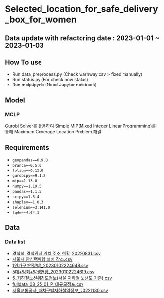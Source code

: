 # Selected_location_for_safe_delivery_box_for_women

## Data update with refactoring date : 2023-01-01 ~ 2023-01-03

## How To use

- Run data_preprocess.py (Check warnway.csv > fixed manually)
- Run status.py (For check now status)
- Run mclp.ipynb (Need Jupyter notebook)

## Model

### MCLP

Gurobi Solver를 활용하여 Simple MIP(Mixed Integer Linear Programming)를 통해 Maximum Coverage Location Problem 해결


## Requirements

- `geopandas==0.9.0`
- `branca==0.5.0`
- `folium==0.13.0`
- `gurobipy==9.1.2`
- `mip==1.13.0`
- `numpy==1.19.5`
- `pandas==1.1.5`
- `scipy==1.5.4`
- `shapley==1.0.3`
- `selenium==3.141.0`
- `tqdm==4.64.1`

## Data

### Data list

- [경찰청_경찰관서 위치 주소 현황_20220831.csv](https://www.data.go.kr/data/15054711/fileData.do?recommendDataYn=Y)
- [서울시 안심택배함 설치 장소.csv](http://data.seoul.go.kr/dataList/OA-20922/S/1/datasetView.do;jsessionid=57F0975A52DB16E1382B130AA281E7AF.new_portal-svr-11)
- [1인가구(연령별)_20230102224648.csv](https://data.seoul.go.kr/dataList/10995/S/2/datasetView.do)
- [5대+범죄+발생현황_20230102224619.csv](https://data.seoul.go.kr/dataList/316/S/2/datasetView.do)
- [5_지하철노선위경도정보(서울 지하철 노선도 기준).csv](https://www.data.go.kr/data/15099316/fileData.do?recommendDataYn=Y)
- [fulldata_08_25_01_P_대규모점포.csv](https://www.data.go.kr/data/15045013/fileData.do)
- [서울교통공사_자치구별지하철역정보_20221130.csv](https://www.data.go.kr/data/15045013/fileData.do)
